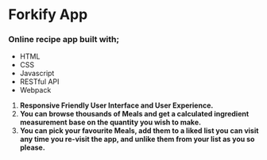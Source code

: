 # Forkify App

### Online recipe app built with;
- HTML
- CSS
- Javascript
- RESTful API
- Webpack

1. **Responsive Friendly User Interface and User Experience.**
2. **You can browse thousands of Meals and get a calculated ingredient measurement base on the quantity you wish to make.**
3. **You can pick your favourite Meals, add them to a liked list you can visit any time you re-visit the app, and unlike them from your list as you so please.**
